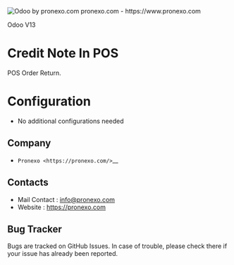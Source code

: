<img alt="Odoo by pronexo.com" src="https://fotos.subefotos.com/cf6f8e00b019f98f3d4bbb8df0258539o.png" />
pronexo.com - https://www.pronexo.com

Odoo V13

Credit Note In POS
=====================
POS Order Return.

Configuration
=============
* No additional configurations needed

Company
-------
* `Pronexo <https://pronexo.com/>`__



Contacts
--------
* Mail Contact : info@pronexo.com
* Website : https://pronexo.com

Bug Tracker
-----------
Bugs are tracked on GitHub Issues. In case of trouble, please check there if your issue has already been reported.

